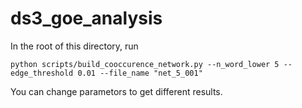 # ds3_goe_analysis

In the root of this directory,
run
```
python scripts/build_cooccurence_network.py --n_word_lower 5 --edge_threshold 0.01 --file_name "net_5_001"
```

You can change parametors to get different results.

